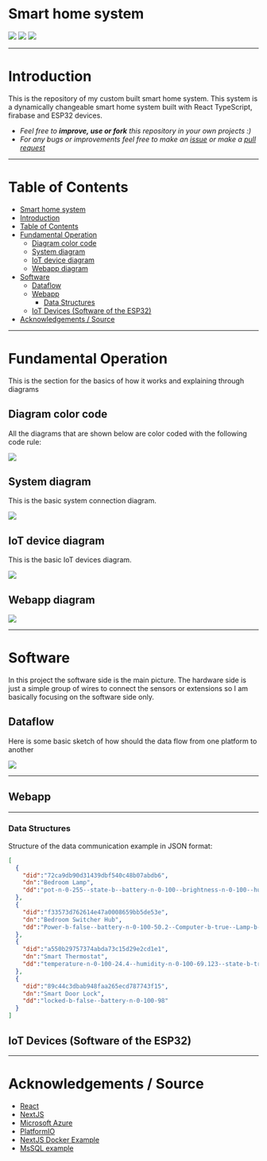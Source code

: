 # Smart home system

![](https://img.shields.io/github/v/release/martinvichnal/smart-home)
![](https://img.shields.io/github/last-commit/martinvichnal/smart-home)
![](https://img.shields.io/github/issues/martinvichnal/smart-home)

---

# Introduction

This is the repository of my custom built smart home system.
This system is a dynamically changeable smart home system built with React TypeScript, firabase and ESP32 devices.

-   _Feel free to **improve, use or fork** this repository in your own projects :)_
-   _For any bugs or improvements feel free to make an [issue](https://github.com/martinvichnal/pomodoro/issues) or make a [pull request](https://github.com/martinvichnal/pomodoro/pulls)_

---

# Table of Contents

-   [Smart home system](#smart-home-system)
-   [Introduction](#introduction)
-   [Table of Contents](#table-of-contents)
-   [Fundamental Operation](#fundamental-operation)
    -   [Diagram color code](#diagram-color-code)
    -   [System diagram](#system-diagram)
    -   [IoT device diagram](#iot-device-diagram)
    -   [Webapp diagram](#webapp-diagram)
-   [Software](#software)
    -   [Dataflow](#dataflow)
    -   [Webapp](#webapp)
        -   [Data Structures](#data-structures)
    -   [IoT Devices (Software of the ESP32)](#iot-devices-software-of-the-esp32)
-   [Acknowledgements / Source](#acknowledgements--source)

---

# Fundamental Operation

This is the section for the basics of how it works and explaining through diagrams

## Diagram color code

All the diagrams that are shown below are color coded with the following code rule:

[<img src="https://github.com/martinvichnal/smart-home/blob/main/doc/Color-codes.png"/>](https://github.com/martinvichnal/smart-home/blob/main/doc/Color-codes.png)

## System diagram

This is the basic system connection diagram.

[<img src="https://github.com/martinvichnal/smart-home/blob/main/doc/System-Diagram.png"/>](https://github.com/martinvichnal/smart-home/blob/main/doc/System-Diagram.png)

## IoT device diagram

This is the basic IoT devices diagram.

[<img src="https://github.com/martinvichnal/smart-home/blob/main/doc/IoT-Devices-Diagram.png"/>](https://github.com/martinvichnal/smart-home/blob/main/doc/IoT-Devices-Diagram.png)

## Webapp diagram

[<img src="https://github.com/martinvichnal/smart-home/blob/main/doc/Webapp-Diagram.png"/>](https://github.com/martinvichnal/smart-home/blob/main/doc/Webapp-Diagram.png)

---

# Software

In this project the software side is the main picture. The hardware side is just a simple group of wires to connect the sensors or extensions so I am basically focusing on the software side only.

## Dataflow

Here is some basic sketch of how should the data flow from one platform to another

[<img src="https://github.com/martinvichnal/smart-home/blob/main/doc/Data-flow.png"/>](https://github.com/martinvichnal/smart-home/blob/main/doc/Data-flow.png)

---

## Webapp

---

### Data Structures

Structure of the data communication example in JSON format:

```JSON
[
  {
    "did":"72ca9db90d31439dbf540c48b07abdb6",
    "dn":"Bedroom Lamp",
    "dd":"pot-n-0-255--state-b--battery-n-0-100--brightness-n-0-100--hue-n-0-255"
  },
  {
    "did":"f33573d762614e47a0008659bb5de53e",
    "dn":"Bedroom Switcher Hub",
    "dd":"Power-b-false--battery-n-0-100-50.2--Computer-b-true--Lamp-b-true--Fan-b-false--TV-b-false--Speaker-b-true--Air Conditioner-b-false--Door-b-false--Window-b-false"
  },
  {
    "did":"a550b29757374abda73c15d29e2cd1e1",
    "dn":"Smart Thermostat",
    "dd":"temperature-n-0-100-24.4--humidity-n-0-100-69.123--state-b-true--battery-n-0-100-24"
  },
  {
    "did":"89c44c3dbab948faa265ecd787743f15",
    "dn":"Smart Door Lock",
    "dd":"locked-b-false--battery-n-0-100-98"
  }
]
```

## IoT Devices (Software of the ESP32)

---

# Acknowledgements / Source

-   [React](https://react.dev/learn)
-   [NextJS](https://nextjs.org/)
-   [Microsoft Azure](https://azure.microsoft.com/en-us/)
-   [PlatformIO](https://platformio.org/)
-   [NextJS Docker Example](https://github.com/vercel/next.js/tree/canary/examples/with-docker-multi-env)
-   [MsSQL example](https://github.com/hohoaisan/simple-dockerized-nextjs-mssql)
